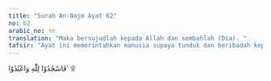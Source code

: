 ```yaml
---
title: "Surah An-Najm Ayat 62"
no: 62
arabic_no: ٦٢
translation: "Maka bersujudlah kepada Allah dan sembahlah (Dia). "
tafsir: "Ayat ini memerintahkan manusia supaya tunduk dan beribadah kepada Allah dengan ikhlas, karena Allah menurunkan AlQur'an kepada manusia melalui rasul-Nya, tugasnya memberi petunjuk dan membawa berita gembira. Hendaklah manusia menyambut Al-Qur'an itu dengan meninggalkan penyembahan terhadap berhala yang tidak membawa manfaat."
---
```

فَاسْجُدُوْا لِلّٰهِ وَاعْبُدُوْا ࣖ ۩ 